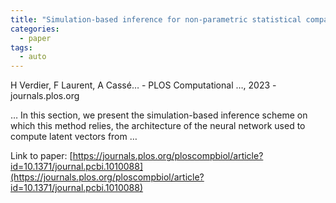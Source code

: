 ```yaml
---
title: "Simulation-based inference for non-parametric statistical comparison of biomolecule dynamics"
categories:
  - paper
tags:
  - auto
---
```

H Verdier, F Laurent, A Cassé… - PLOS Computational …, 2023 - journals.plos.org

… In this section, we present the simulation-based inference scheme on which this method relies, the architecture of the neural network used to compute latent vectors from …

Link to paper: [https://journals.plos.org/ploscompbiol/article?id=10.1371/journal.pcbi.1010088](https://journals.plos.org/ploscompbiol/article?id=10.1371/journal.pcbi.1010088)
